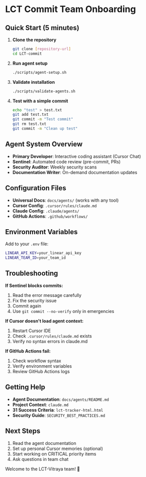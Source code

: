 # LCT Commit Team Onboarding

## Quick Start (5 minutes)

1. **Clone the repository**

   ```bash
   git clone [repository-url]
   cd LCT-commit
   ```

2. **Run agent setup**

   ```bash
   ./scripts/agent-setup.sh
   ```

3. **Validate installation**

   ```bash
   ./scripts/validate-agents.sh
   ```

4. **Test with a simple commit**
   ```bash
   echo "test" > test.txt
   git add test.txt
   git commit -m "Test commit"
   git rm test.txt
   git commit -m "Clean up test"
   ```

## Agent System Overview

- **Primary Developer**: Interactive coding assistant (Cursor Chat)
- **Sentinel**: Automated code review (pre-commit, PRs)
- **Security Auditor**: Weekly security scans
- **Documentation Writer**: On-demand documentation updates

## Configuration Files

- **Universal Docs**: `docs/agents/` (works with any tool)
- **Cursor Config**: `.cursor/rules/claude.md`
- **Claude Config**: `.claude/agents/`
- **GitHub Actions**: `.github/workflows/`

## Environment Variables

Add to your `.env` file:

```bash
LINEAR_API_KEY=your_linear_api_key
LINEAR_TEAM_ID=your_team_id
```

## Troubleshooting

**If Sentinel blocks commits:**

1. Read the error message carefully
2. Fix the security issue
3. Commit again
4. Use `git commit --no-verify` only in emergencies

**If Cursor doesn't load agent context:**

1. Restart Cursor IDE
2. Check `.cursor/rules/claude.md` exists
3. Verify no syntax errors in claude.md

**If GitHub Actions fail:**

1. Check workflow syntax
2. Verify environment variables
3. Review GitHub Actions logs

## Getting Help

- **Agent Documentation**: `docs/agents/README.md`
- **Project Context**: `claude.md`
- **31 Success Criteria**: `lct-tracker-html.html`
- **Security Guide**: `SECURITY_BEST_PRACTICES.md`

## Next Steps

1. Read the agent documentation
2. Set up personal Cursor memories (optional)
3. Start working on CRITICAL priority items
4. Ask questions in team chat

Welcome to the LCT-Vitraya team! 🚀
